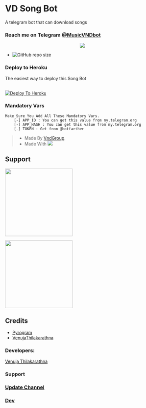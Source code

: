 # VD Song Bot

A telegram bot that can download songs

### Reach me on Telegram [@MusicVNDbot](http://t.me/MusicVNDbot)

<p align="center">
  <img src="https://telegra.ph/file/7c4dd52587d25aeb527b3.png">
</p>

- ![GitHub repo size](https://img.shields.io/github/repo-size/VenujaThilakarathna/Vd-Song-Bot?label=Repo%20Size)


### Deploy to Heroku

The easiest way to deploy this Song Bot  <br><br>

[![Deploy To Heroku](https://www.herokucdn.com/deploy/button.svg)](https://heroku.com/deploy?template=https://github.com/VenujaThilakarathna/Vd-Song-Bot)

### Mandatory Vars 
```
Make Sure You Add All These Mandatory Vars. 
    [-] APP_ID : You can get this value from my.telegram.org
    [-] APP_HASH : You can get this value from my.telegram.org
    [-] TOKEN : Get from @botfarther
```
> - Made By [VndGroup](https://t.me/VndBotSupport).
> - Made With <a href="https://www.python.org"><img src="https://img.icons8.com/color/48/000000/python--v1.png"/></a>

## Support
   <a href="https://t.me/VndBotSupport"><img src="https://img.shields.io/badge/Channel%20Support%3F-yes-green?&style=flat-square?&logo=telegram" width=220px></a></p>
   <a href="https://t.me/Venuja_Sadew"><img src="https://img.shields.io/badge/Group%20Support%3F-yes-green?&style=flat-square?&logo=telegram" width=220px></a></p>

## Credits

- [Pyrogram](https://github.com/pyrogram)
- [VenujaThilakarathna](https://github.com/VenujaThilakarathna)

### Developers:

[Venuja Thilakarathna](https://t.me/Venuja_Sadew)

### Support 

### [Update Channel](https://t.me/VndBotSupport)
### [Dev](https://t.me/Venuja_Sadew)

